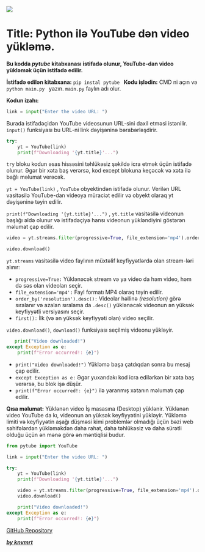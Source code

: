 ![](https://media.discordapp.net/attachments/1227709566045655172/1281705936175497317/Group_17.png?ex=66e348ac&is=66e1f72c&hm=e662df3f7ab14d71f9f84b72b3d88daf16cd224f99cc702f1bd2b7a9082f7bd2&=&format=webp&quality=lossless&width=1440&height=422)

# Title: Python ilə YouTube dən video yükləmə.


**Bu kodda _pytube_ kitabxanası istifadə olunur, YouTube-dan video yükləmək üçün istifadə edilir.**

**İstifadə edilən kitabxana:** `pip instal pytube `
**Kodu işlədin:** CMD ni açın və `python main.py ` yazın. `main.py` faylın adı olur.

**Kodun izahı:**

```python
link = input("Enter the video URL: ")
```

Burada istifadəçidən YouTube videosunun URL-sini daxil etməsi istənilir. `input()` funksiyası bu URL-ni link dəyişəninə bərabərləşdirir.

```python
try:
    yt = YouTube(link)
    print(f"Downloading '{yt.title}'...")
```

`try` bloku kodun əsas hissəsini təhlükəsiz şəkildə icra etmək üçün istifadə olunur. Əgər bir xəta baş verərsə, kod except blokuna keçəcək və xəta ilə bağlı məlumat verəcək.

`yt = YouTube(link)` , `YouTube` obyektindən istifadə olunur. Verilən URL vasitəsilə YouTube-dan videoya müraciət edilir və obyekt olaraq yt dəyişəninə təyin edilir.

`print(f"Downloading '{yt.title}'...")` , `yt.title` vasitəsilə videonun başlığı əldə olunur və istifadəçiyə hansı videonun yükləndiyini göstərən məlumat çap edilir.

```python
video = yt.streams.filter(progressive=True, file_extension='mp4').order_by('resolution').desc().first()

video.download()
```

`yt.streams` vasitəsilə video faylının müxtəlif keyfiyyətlərdə olan stream-ləri alınır:

- `progressive=True:` Yüklənəcək stream və ya video da həm video, həm də səs olan videoları seçir.
- `file_extension='mp4':` Fayl formatı MP4 olaraq təyin edilir.
- `order_by('resolution').desc():` Videolar həllinə _(resolution)_ görə sıralanır və azalan sıralama da `.desc()` yüklənəcək videonun ən yüksək keyfiyyətli versiyasını seçir.
- `first():` İlk (və ən yüksək keyfiyyəti olan) video seçilir.

`video.download()`, `download()` funksiyası seçilmiş videonu yükləyir.

```python
   print("Video downloaded!")
except Exception as e:
    print(f"Error occurred!: {e}")
```

- `print("Video downloaded!")` Yükləmə başa çatdıqdan sonra bu mesaj çap edilir.
- `except Exception as e:` Əgər yuxarıdakı kod icra edilərkən bir xəta baş verərsə, bu blok işə düşür.
- `print(f"Error occurred!: {e}")` ilə yaranmış xətanın məlumatı çap edilir.

**Qısa məlumat:** Yüklənən video İş masasına (Desktop) yüklənir. Yüklənən video YouTube da kı, videonun ən yüksək keyfiyyətini yükləyir. Yükləmə limiti və keyfiyyətin aşağı düşməsi kimi problemlər olmadığı üçün bəzi web səhifələrdən yükləməkdən daha rahat, daha təhlükəsiz və daha sürətli olduğu üçün ən mənə görə ən məntiqlisi budur.

```python
from pytube import YouTube

link = input("Enter the video URL: ")

try:
    yt = YouTube(link)
    print(f"Downloading '{yt.title}'...")

    video = yt.streams.filter(progressive=True, file_extension='mp4').order_by('resolution').desc().first()
    video.download()

    print("Video downloaded!")
except Exception as e:
    print(f"Error occurred!: {e}")
```

[GitHub Repository](https://github.com/knvmrt/youtube-video-downloader)

[**_by knvmrt_**](https://github.com/knvmrt)
